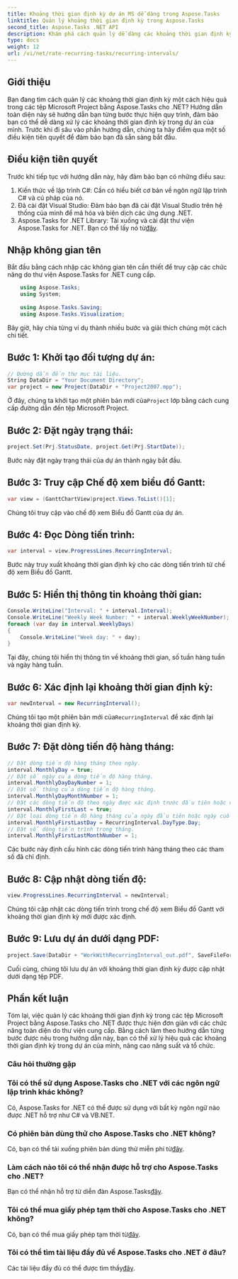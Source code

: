 ```yaml
---
title: Khoảng thời gian định kỳ dự án MS dễ dàng trong Aspose.Tasks
linktitle: Quản lý khoảng thời gian định kỳ trong Aspose.Tasks
second_title: Aspose.Tasks .NET API
description: Khám phá cách quản lý dễ dàng các khoảng thời gian định kỳ trong MS Project bằng cách sử dụng Aspose.Tasks for .NET.
type: docs
weight: 12
url: /vi/net/rate-recurring-tasks/recurring-intervals/
---
```

## Giới thiệu
Bạn đang tìm cách quản lý các khoảng thời gian định kỳ một cách hiệu quả trong các tệp Microsoft Project bằng Aspose.Tasks cho .NET? Hướng dẫn toàn diện này sẽ hướng dẫn bạn từng bước thực hiện quy trình, đảm bảo bạn có thể dễ dàng xử lý các khoảng thời gian định kỳ trong dự án của mình. Trước khi đi sâu vào phần hướng dẫn, chúng ta hãy điểm qua một số điều kiện tiên quyết để đảm bảo bạn đã sẵn sàng bắt đầu.
## Điều kiện tiên quyết
Trước khi tiếp tục với hướng dẫn này, hãy đảm bảo bạn có những điều sau:
1. Kiến thức về lập trình C#: Cần có hiểu biết cơ bản về ngôn ngữ lập trình C# và cú pháp của nó.
2. Đã cài đặt Visual Studio: Đảm bảo bạn đã cài đặt Visual Studio trên hệ thống của mình để mã hóa và biên dịch các ứng dụng .NET.
3. Aspose.Tasks for .NET Library: Tải xuống và cài đặt thư viện Aspose.Tasks for .NET. Bạn có thể lấy nó từ[đây](https://releases.aspose.com/tasks/net/).

## Nhập không gian tên
Bắt đầu bằng cách nhập các không gian tên cần thiết để truy cập các chức năng do thư viện Aspose.Tasks for .NET cung cấp.
   
```csharp
    using Aspose.Tasks;
    using System;
    
    using Aspose.Tasks.Saving;
    using Aspose.Tasks.Visualization;
```
Bây giờ, hãy chia từng ví dụ thành nhiều bước và giải thích chúng một cách chi tiết.
## Bước 1: Khởi tạo đối tượng dự án:
```csharp
// Đường dẫn đến thư mục tài liệu.
String DataDir = "Your Document Directory";
var project = new Project(DataDir + "Project2007.mpp");
```
 Ở đây, chúng ta khởi tạo một phiên bản mới của`Project` lớp bằng cách cung cấp đường dẫn đến tệp Microsoft Project.
## Bước 2: Đặt ngày trạng thái:
```csharp
project.Set(Prj.StatusDate, project.Get(Prj.StartDate));
```
Bước này đặt ngày trạng thái của dự án thành ngày bắt đầu.
## Bước 3: Truy cập Chế độ xem biểu đồ Gantt:
```csharp
var view = (GanttChartView)project.Views.ToList()[1];
```
Chúng tôi truy cập vào chế độ xem Biểu đồ Gantt của dự án.
## Bước 4: Đọc Dòng tiến trình:
```csharp
var interval = view.ProgressLines.RecurringInterval;
```
Bước này truy xuất khoảng thời gian định kỳ cho các dòng tiến trình từ chế độ xem Biểu đồ Gantt.
## Bước 5: Hiển thị thông tin khoảng thời gian:
```csharp
Console.WriteLine("Interval: " + interval.Interval);
Console.WriteLine("Weekly Week Number: " + interval.WeeklyWeekNumber);
foreach (var day in interval.WeeklyDays)
{
    Console.WriteLine("Week day: " + day);
}
```
Tại đây, chúng tôi hiển thị thông tin về khoảng thời gian, số tuần hàng tuần và ngày hàng tuần.
## Bước 6: Xác định lại khoảng thời gian định kỳ:
```csharp
var newInterval = new RecurringInterval();
```
 Chúng tôi tạo một phiên bản mới của`RecurringInterval` để xác định lại khoảng thời gian định kỳ.
## Bước 7: Đặt dòng tiến độ hàng tháng:
```csharp
// Đặt dòng tiến độ hàng tháng theo ngày.
interval.MonthlyDay = true;
// Đặt số ngày của dòng tiến độ hàng tháng.
interval.MonthlyDayDayNumber = 1;
// Đặt số tháng của dòng tiến độ hàng tháng.
interval.MonthlyDayMonthNumber = 1;
// Đặt các dòng tiến độ theo ngày được xác định trước đầu tiên hoặc cuối cùng.
interval.MonthlyFirstLast = true;
// Đặt loại dòng tiến độ hàng tháng của ngày đầu tiên hoặc ngày cuối cùng.
interval.MonthlyFirstLastDay = RecurringInterval.DayType.Day;
// Đặt số dòng tiến trình trong tháng.
interval.MonthlyFirstLastMonthNumber = 1;
```
Các bước này định cấu hình các dòng tiến trình hàng tháng theo các tham số đã chỉ định.
## Bước 8: Cập nhật dòng tiến độ:
```csharp
view.ProgressLines.RecurringInterval = newInterval;
```
Chúng tôi cập nhật các dòng tiến trình trong chế độ xem Biểu đồ Gantt với khoảng thời gian định kỳ mới được xác định.
## Bước 9: Lưu dự án dưới dạng PDF:
```csharp
project.Save(DataDir + "WorkWithRecurringInterval_out.pdf", SaveFileFormat.Pdf);
```
Cuối cùng, chúng tôi lưu dự án với khoảng thời gian định kỳ được cập nhật dưới dạng tệp PDF.

## Phần kết luận
Tóm lại, việc quản lý các khoảng thời gian định kỳ trong các tệp Microsoft Project bằng Aspose.Tasks cho .NET được thực hiện đơn giản với các chức năng toàn diện do thư viện cung cấp. Bằng cách làm theo hướng dẫn từng bước được nêu trong hướng dẫn này, bạn có thể xử lý hiệu quả các khoảng thời gian định kỳ trong dự án của mình, nâng cao năng suất và tổ chức.
### Câu hỏi thường gặp
### Tôi có thể sử dụng Aspose.Tasks cho .NET với các ngôn ngữ lập trình khác không?
Có, Aspose.Tasks for .NET có thể được sử dụng với bất kỳ ngôn ngữ nào được .NET hỗ trợ như C# và VB.NET.
### Có phiên bản dùng thử cho Aspose.Tasks cho .NET không?
 Có, bạn có thể tải xuống phiên bản dùng thử miễn phí từ[đây](https://releases.aspose.com/).
### Làm cách nào tôi có thể nhận được hỗ trợ cho Aspose.Tasks cho .NET?
 Bạn có thể nhận hỗ trợ từ diễn đàn Aspose.Tasks[đây](https://forum.aspose.com/c/tasks/15).
### Tôi có thể mua giấy phép tạm thời cho Aspose.Tasks cho .NET không?
 Có, bạn có thể mua giấy phép tạm thời từ[đây](https://purchase.aspose.com/temporary-license/).
### Tôi có thể tìm tài liệu đầy đủ về Aspose.Tasks cho .NET ở đâu?
 Các tài liệu đầy đủ có thể được tìm thấy[đây](https://reference.aspose.com/tasks/net/).